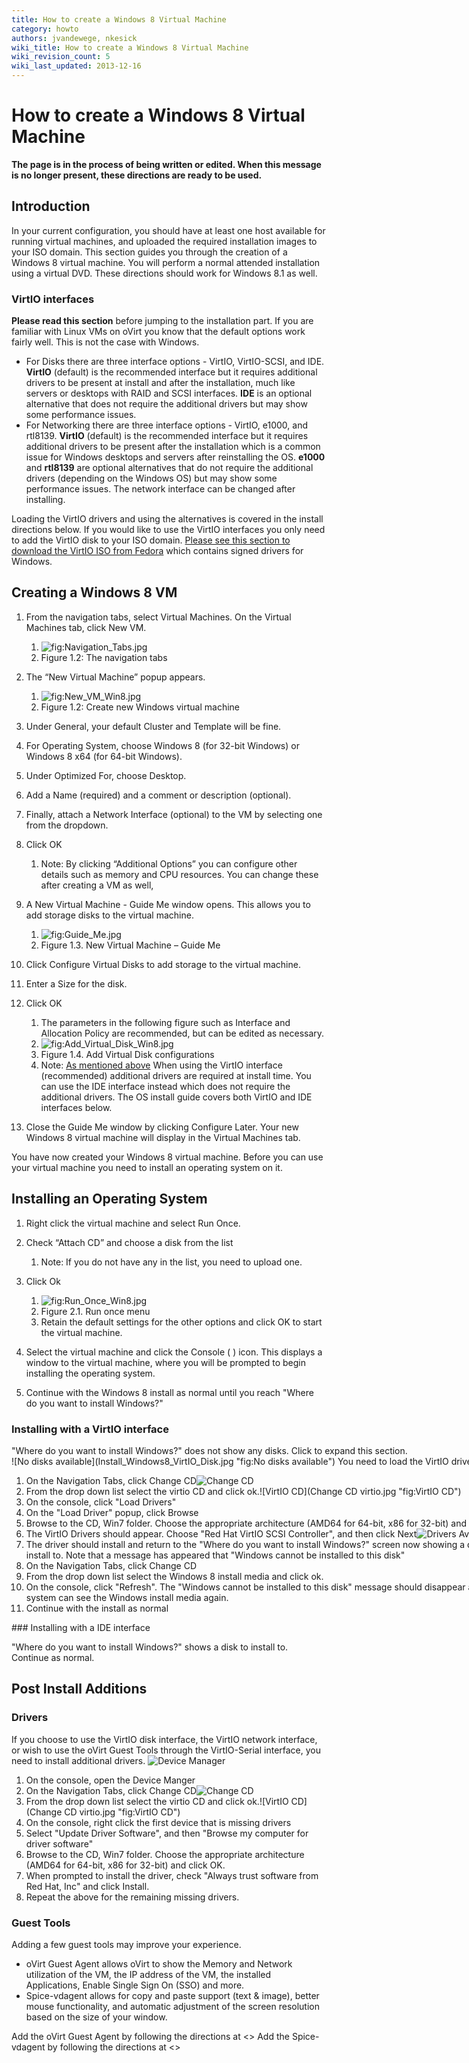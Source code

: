 ```yaml
---
title: How to create a Windows 8 Virtual Machine
category: howto
authors: jvandewege, nkesick
wiki_title: How to create a Windows 8 Virtual Machine
wiki_revision_count: 5
wiki_last_updated: 2013-12-16
---
```


# How to create a Windows 8 Virtual Machine

**The page is in the process of being written or edited. When this message is no longer present, these directions are ready to be used.**

## Introduction

In your current configuration, you should have at least one host available for running virtual machines, and uploaded the required installation images to your ISO domain. This section guides you through the creation of a Windows 8 virtual machine. You will perform a normal attended installation using a virtual DVD. These directions should work for Windows 8.1 as well.

### VirtIO interfaces

**Please read this section** before jumping to the installation part. If you are familiar with Linux VMs on oVirt you know that the default options work fairly well. This is not the case with Windows.

*   For Disks there are three interface options - VirtIO, VirtIO-SCSI, and IDE. **VirtIO** (default) is the recommended interface but it requires additional drivers to be present at install and after the installation, much like servers or desktops with RAID and SCSI interfaces. **IDE** is an optional alternative that does not require the additional drivers but may show some performance issues.
*   For Networking there are three interface options - VirtIO, e1000, and rtl8139. **VirtIO** (default) is the recommended interface but it requires additional drivers to be present after the installation which is a common issue for Windows desktops and servers after reinstalling the OS. **e1000** and **rtl8139** are optional alternatives that do not require the additional drivers (depending on the Windows OS) but may show some performance issues. The network interface can be changed after installing.

Loading the VirtIO drivers and using the alternatives is covered in the install directions below. If you would like to use the VirtIO interfaces you only need to add the VirtIO disk to your ISO domain. [Please see this section to download the VirtIO ISO from Fedora](Understanding_Guest_Agents_and_Other_Tools#VirtIO_Drivers) which contains signed drivers for Windows.

## Creating a Windows 8 VM

1.  From the navigation tabs, select Virtual Machines. On the Virtual Machines tab, click New VM.
    1.  ![](Navigation_Tabs.jpg "fig:Navigation_Tabs.jpg")
    2.  Figure 1.2: The navigation tabs

2.  The “New Virtual Machine” popup appears.
    1.  ![](New_VM_Win8.jpg "fig:New_VM_Win8.jpg")
    2.  Figure 1.2: Create new Windows virtual machine

3.  Under General, your default Cluster and Template will be fine.
4.  For Operating System, choose Windows 8 (for 32-bit Windows) or Windows 8 x64 (for 64-bit Windows).
5.  Under Optimized For, choose Desktop.
6.  Add a Name (required) and a comment or description (optional).
7.  Finally, attach a Network Interface (optional) to the VM by selecting one from the dropdown.
8.  Click OK
    1.  Note: By clicking “Additional Options” you can configure other details such as memory and CPU resources. You can change these after creating a VM as well,

9.  A New Virtual Machine - Guide Me window opens. This allows you to add storage disks to the virtual machine.
    1.  ![](Guide_Me.jpg "fig:Guide_Me.jpg")
    2.  Figure 1.3. New Virtual Machine – Guide Me

10. Click Configure Virtual Disks to add storage to the virtual machine.
11. Enter a Size for the disk.
12. Click OK
    1.  The parameters in the following figure such as Interface and Allocation Policy are recommended, but can be edited as necessary.
    2.  ![](Add_Virtual_Disk_Win8.jpg "fig:Add_Virtual_Disk_Win8.jpg")
    3.  Figure 1.4. Add Virtual Disk configurations
    4.  Note: [As mentioned above](How_to_create_a_Windows_8_Virtual_Machine#VirtIO_interfaces) When using the VirtIO interface (recommended) additional drivers are required at install time. You can use the IDE interface instead which does not require the additional drivers. The OS install guide covers both VirtIO and IDE interfaces below.

13. Close the Guide Me window by clicking Configure Later. Your new Windows 8 virtual machine will display in the Virtual Machines tab.

You have now created your Windows 8 virtual machine. Before you can use your virtual machine you need to install an operating system on it.

## Installing an Operating System

1.  Right click the virtual machine and select Run Once.
2.  Check “Attach CD” and choose a disk from the list
    1.  Note: If you do not have any in the list, you need to upload one.

3.  Click Ok
    1.  ![](Run_Once_Win8.jpg "fig:Run_Once_Win8.jpg")
    2.  Figure 2.1. Run once menu
    3.  Retain the default settings for the other options and click OK to start the virtual machine.

4.  Select the virtual machine and click the Console ( ) icon. This displays a window to the virtual machine, where you will be prompted to begin installing the operating system.
5.  Continue with the Windows 8 install as normal until you reach "Where do you want to install Windows?"

### Installing with a VirtIO interface

<div class="toccolours mw-collapsible mw-collapsed" style="width:800px">
"Where do you want to install Windows?" does not show any disks. Click to expand this section.

<div class="mw-collapsible-content">
![No disks available](Install_Windows8_VirtIO_Disk.jpg "fig:No disks available") You need to load the VirtIO driver.

1.  On the Navigation Tabs, click Change CD![Change CD](Navigation_Tabs_Change_CD.jpg "fig:Change CD")
2.  From the drop down list select the virtio CD and click ok.![VirtIO CD](Change CD virtio.jpg "fig:VirtIO CD")
3.  On the console, click "Load Drivers"
4.  On the "Load Driver" popup, click Browse
5.  Browse to the CD, Win7 folder. Choose the appropriate architecture (AMD64 for 64-bit, x86 for 32-bit) and click OK.
6.  The VirtIO Drivers should appear. Choose "Red Hat VirtIO SCSI Controller", and then click Next![Drivers Available](Install_Windows7_VirtIO_Drivers.jpg "fig:Drivers Available")
7.  The driver should install and return to the "Where do you want to install Windows?" screen now showing a disk to install to. Note that a message has appeared that "Windows cannot be installed to this disk"
8.  On the Navigation Tabs, click Change CD
9.  From the drop down list select the Windows 8 install media and click ok.
10. On the console, click "Refresh". The "Windows cannot be installed to this disk" message should disappear as the system can see the Windows install media again.
11. Continue with the install as normal

</div>
</div>
### Installing with a IDE interface

"Where do you want to install Windows?" shows a disk to install to. Continue as normal.

## Post Install Additions

### Drivers

If you choose to use the VirtIO disk interface, the VirtIO network interface, or wish to use the oVirt Guest Tools through the VirtIO-Serial interface, you need to install additional drivers. ![Device Manager](Device_Manager_Win7_Missing_Drivers_VirtIO.jpg "fig:Device Manager")

1.  On the console, open the Device Manger
2.  On the Navigation Tabs, click Change CD![Change CD](Navigation_Tabs_Change_CD.jpg "fig:Change CD")
3.  From the drop down list select the virtio CD and click ok.![VirtIO CD](Change CD virtio.jpg "fig:VirtIO CD")
4.  On the console, right click the first device that is missing drivers
5.  Select "Update Driver Software", and then "Browse my computer for driver software"
6.  Browse to the CD, Win7 folder. Choose the appropriate architecture (AMD64 for 64-bit, x86 for 32-bit) and click OK.
7.  When prompted to install the driver, check "Always trust software from Red Hat, Inc" and click Install.
8.  Repeat the above for the remaining missing drivers.

### Guest Tools

Adding a few guest tools may improve your experience.

*   oVirt Guest Agent allows oVirt to show the Memory and Network utilization of the VM, the IP address of the VM, the installed Applications, Enable Single Sign On (SSO) and more.
*   Spice-vdagent allows for copy and paste support (text & image), better mouse functionality, and automatic adjustment of the screen resolution based on the size of your window.

Add the oVirt Guest Agent by following the directions at <<unwritten>> Add the Spice-vdagent by following the directions at <<unwritten>>
